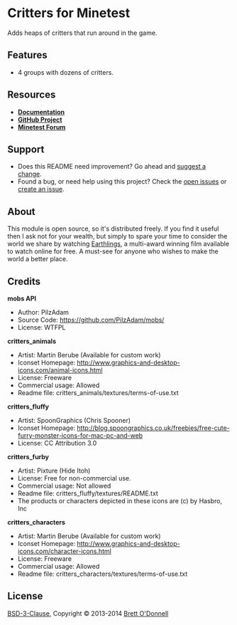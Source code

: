 # Critters for Minetest

Adds heaps of critters that run around in the game.


## Features

- 4 groups with dozens of critters.


## Resources

- **[Documentation](http://cornernote.github.io/minetest-critters)**
- **[GitHub Project](https://github.com/cornernote/minetest-critters)**
- **[Minetest Forum](https://forum.minetest.net/viewtopic.php?id=3337)**


## Support

- Does this README need improvement?  Go ahead and [suggest a change](https://github.com/cornernote/minetest-critters/edit/master/README.md).
- Found a bug, or need help using this project?  Check the [open issues](https://github.com/cornernote/minetest-critters/issues) or [create an issue](https://github.com/cornernote/minetest-critters/issues/new).


## About

This module is open source, so it's distributed freely. If you find it useful then I ask not for your wealth, but simply to spare your time to consider the world we share by watching [Earthlings](http://earthlings.com/), a multi-award winning film available to watch online for free. A must-see for anyone who wishes to make the world a better place.


## Credits

**mobs API**
- Author: PilzAdam
- Source Code: https://github.com/PilzAdam/mobs/
- License: WTFPL

**critters_animals**
- Artist: Martin Berube (Available for custom work)
- Iconset Homepage: http://www.graphics-and-desktop-icons.com/animal-icons.html
- License: Freeware
- Commercial usage: Allowed
- Readme file: critters_animals/textures/terms-of-use.txt

**critters_fluffy**
- Artist: SpoonGraphics (Chris Spooner)
- Iconset Homepage: http://blog.spoongraphics.co.uk/freebies/free-cute-furry-monster-icons-for-mac-pc-and-web
- License: CC Attribution 3.0

**critters_furby**
- Artist: Pixture (Hide Itoh)
- License: Free for non-commercial use.
- Commercial usage: Not allowed
- Readme file: critters_fluffy/textures/README.txt
- The products or characters depicted in these icons are (c) by Hasbro, Inc

**critters_characters**
- Artist: Martin Berube (Available for custom work)
- Iconset Homepage: http://www.graphics-and-desktop-icons.com/character-icons.html
- License: Freeware
- Commercial usage: Allowed
- Readme file: critters_characters/textures/terms-of-use.txt


## License

[BSD-3-Clause](https://raw.github.com/cornernote/minetest-critters/master/LICENSE), Copyright © 2013-2014 [Brett O'Donnell](http://cornernote.github.io/)


